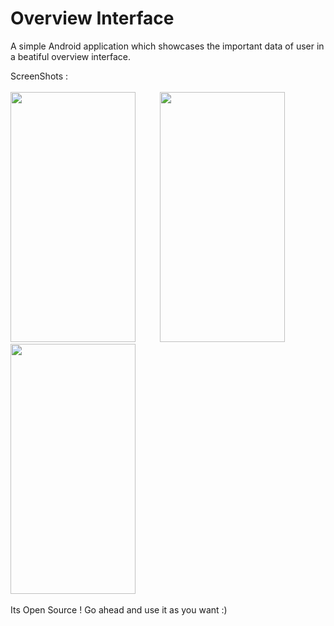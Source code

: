 # Overview Interface

A simple Android application which showcases the important data of user in a beatiful overview interface.

ScreenShots :
<br><br>
<span>
 <img height=400 width=200 src="https://user-images.githubusercontent.com/29357444/106104125-039c4c80-6168-11eb-8d51-cbc02870818a.jpg" />
 </span>
&nbsp;&nbsp;&nbsp;&nbsp;&nbsp;&nbsp;&nbsp;&nbsp;
<span>
 <img height=400 width=200 src="https://user-images.githubusercontent.com/29357444/106104153-0e56e180-6168-11eb-9518-889758eb00ea.jpg" />
 </span>
&nbsp;&nbsp;&nbsp;&nbsp;&nbsp;&nbsp;&nbsp;&nbsp;
<span>
 <img height=400 width=200 src="https://user-images.githubusercontent.com/29357444/106107153-950dbd80-616c-11eb-96cc-ba5c1460fa3b.gif" />
 </span>
 <br><br>
Its Open Source ! Go ahead and use it as you want :) 
